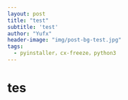 ```yaml
---
layout: post
title: "test"
subtitle: 'test'
author: "Yufx"
header-image: "img/post-bg-test.jpg"
tags:
  - pyinstaller，cx-freeze，python3
---
```

# tes #
